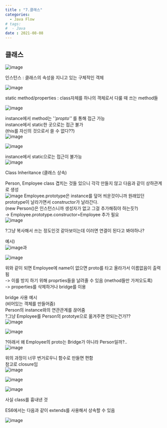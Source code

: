 ```yaml
---
title : "7.클래스"
categories:
  - Java Flow
# tags:
#  - Java
date : 2021-08-08
---
```


## 클래스  


![image](https://user-images.githubusercontent.com/71579659/128622164-58ed8533-bfe3-4fed-b2c6-f342410a823a.png)


인스턴스 : 클래스의 속성을 지니고 있는 구체적인 객체  

![image](https://user-images.githubusercontent.com/71579659/128622179-ec84d09b-ad63-4bd7-b47e-fda5a6c442c3.png)

static method/properties : class자체를 하나의 객체로서 다룰 때 쓰는 method들  

![image](https://user-images.githubusercontent.com/71579659/128622201-1500cd6b-fab6-4201-b896-90b8ecfe9d79.png)


instance에서 method는 '_'_propto'_'_ 를 통해 접근 가능  
instance에서 static한 곳으로는 접근 불가  
(this를 자신의 것으로서 쓸 수 없다??)   
![image](https://user-images.githubusercontent.com/71579659/128622310-3d19515e-a1fd-421f-b2cc-a734a715559b.png)

![image](https://user-images.githubusercontent.com/71579659/128622375-433e6b6e-a60a-4f74-9b16-9e007c65ee33.png)

instance에서 static으로는 접근이 불가능  
![image](https://user-images.githubusercontent.com/71579659/128622454-868eb55e-7107-449f-8fb6-f8ba2bf40a6a.png)

Class Inheritance (클래스 상속)  

Person, Employee class 겹치는 것들 있으니 각각 만들지 않고 다음과 같이 상하관계로 생성   
![image](https://user-images.githubusercontent.com/71579659/128622493-12371697-7e35-4446-b221-43b7bac105c0.png)
Employee.prototype은 instance를 덮어 씌운것이니까 원래있던 prototype이 날라가면서 constructor가 날라간다.  
(new Person()은 인스턴스니까 생성자가 없고 그걸 추가해줘야 하는듯?)  
-> Employee.prototype.constructor=Employee 추가 필요  
![image](https://user-images.githubusercontent.com/71579659/128622541-dfa09c7e-e642-4ba6-9003-84005b161a48.png)

?그냥 복사해서 쓰는 정도인것 같아보이는데 이러면 연결이 된다고 봐야하나?  

예시)  
![image](https://user-images.githubusercontent.com/71579659/128622712-c35c8d49-5265-41a5-afe8-8fa8466348c1.png)과


![image](https://user-images.githubusercontent.com/71579659/128622769-de40107e-dd24-4463-bb89-bc966752b7dd.png)

위와 같이 되면 Employee에 name이 없으면 proto를 타고 올라가서 이름없음이 출력됨  
-> 이를 방지 하기 위해 proprties들을 날려줄 수 있음 (method들만 가져오도록)  
-> properties를 삭제하거나 bridge를 이용  

bridge 사용 예시  
(비어있는 객체를 만들어줌)  
Person의 instance와의 연관관계를 끊어줌  
?그냥 Employee를 Person의 prototye으로 옮겨주면 안되는건가??  
![image](https://user-images.githubusercontent.com/71579659/128622866-23bd56cf-68ed-4eb6-bdc4-61aab6385516.png)

![image](https://user-images.githubusercontent.com/71579659/128623031-f8c574d2-e619-4c27-8087-6f2d8b786a68.png)

?아래서 왜 Employee의 proto는 Bridge가 아니라 Person일까?..  
![image](https://user-images.githubusercontent.com/71579659/128623157-5538ab8f-3359-4eab-aa3a-7989c9894a0e.png)


위의 과정이 너무 번거로우니 함수로 만들면 편함  
참고로 closure임  
![image](https://user-images.githubusercontent.com/71579659/128623183-1a6895dd-9e90-4967-9583-3746b1958a1d.png)

![image](https://user-images.githubusercontent.com/71579659/128623222-86ab08cf-21a4-4780-95de-f08b188b6393.png)

![image](https://user-images.githubusercontent.com/71579659/128623239-c138f554-0ab5-4c64-8bb9-a13b91e0be24.png)

 사실 class를 흉내낸 것   
 
 ES6에서는 다음과 같이 extends를 사용해서 상속할 수 있음  
 
 ![image](https://user-images.githubusercontent.com/71579659/128623266-1190145f-b467-4e73-962c-98aea2c73074.png)

 
